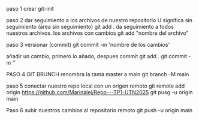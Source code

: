 paso 1
crear git-init

paso 2
dar seguimiento a los archivos de nuestro repositorio
U significa sin seguimiento (área sin seguimiento)
 git add . da seguimiento a todos nuestros archivos.
los archivos con cambios git add "nombre del archivo"

paso 3
versionar (commit)
git commit -m 'nombre de los cambios'

añadir un cambio, primero lo añado, despues commit
git add .
git commit -m ''

PASO 4
GIT BRUNCH renombra la rama master a main
git branch -M main

paso 5
conectar nuestro repo local con un origen remoto
git remote add origin https://github.com/Marinalej/Repo---TP1-UTN2025
git pusg -u origin main

Paso 6
subir nuestros cambios al repositorio remoto
git push -u origin main


